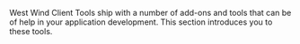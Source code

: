 ﻿West Wind Client Tools ship with a number of add-ons and tools that can be of help in your application development. This section introduces you to these tools.